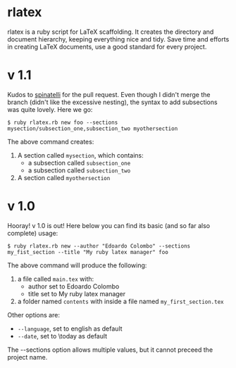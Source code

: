 rlatex
======

rlatex is a ruby script for LaTeX scaffolding. It creates the directory and document hierarchy, keeping everything nice 
and tidy. Save time and efforts in creating LaTeX documents, use a good standard for every project.

v 1.1
======
Kudos to [spinatelli](https://github.com/spinatelli "spinatelli") for the pull request. Even though I didn't merge
the branch (didn't like the excessive nesting), the syntax to add subsections was quite lovely. Here we go:

    $ ruby rlatex.rb new foo --sections mysection/subsection_one,subsection_two myothersection

The above command creates:

1. A section called `mysection`, which contains:
    *   a subsection called `subsection_one`
    *   a subsection called `subsection_two`
2. A section called `myothersection`

v 1.0
======
Hooray! v 1.0 is out! Here below you can find its basic (and so far also complete) usage:

    $ ruby rlatex.rb new --author "Edoardo Colombo" --sections my_fist_section --title "My ruby latex manager" foo

The above command will produce the following:

1. a file called `main.tex` with:
    *   author set to Edoardo Colombo
    *   title set to My ruby latex manager
2. a folder named `contents` with inside a file named `my_first_section.tex`

Other options are:

*    `--language`, set to english as default
*    `--date`, set to \today as default

The --sections option allows multiple values, but it cannot preceed the project name.
